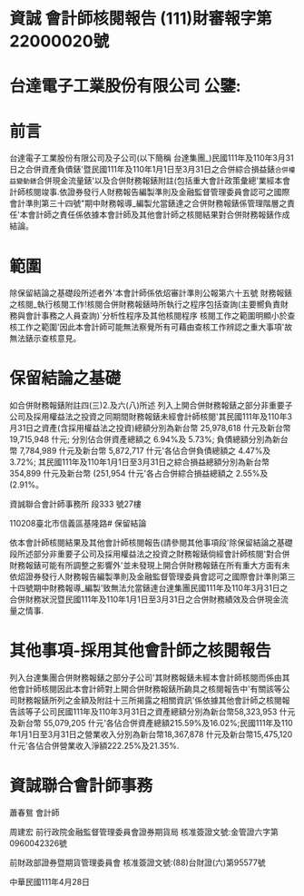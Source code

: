 # 資誠 會計師核閱報告 (111)財審報字第 22000020號

# 台達電子工業股份有限公司 公鑒:

# 前言

台達電子工業股份有限公司及子公司(以下簡稱 台達集團_)民國111年及110年3月31日之合併資產負債錶'暨民國111年及110年1月1日至3月31日之合併綜合損益錶`合併權益變動錶`合併現金流量錶'以及合併財務報錶附註(包括重大會計政策彙總'業經本會計師核閱竣事.依證券發行人財務報告編製準則及金融監督管理委員會認可之國際會計準則第三十四號"期中財務報導_編製允當錶達之合併財務報錶係管理階層之責任'本會計師之責任係依據本會計師及其他會計師之核閱結果對合併財務報錶作成結論。

# 範圍

除保留結論之基礎段所述者外'本會計師係依炤審計準則公報第六十五號 財務報錶之核閱_執行核閱工作!核閱合併財務報錶時所執行之程序包括查詢(主要嚮負責財務與會計事務之人員查詢)`分析性程序及其他核閱程序 核閱工作之範圍明顯小於查核工作之範圍'因此本會計師可能無法察覺所有可藉由查核工作辨認之重大事項'故無法錶示查核意見。

# 保留結論之基礎

如合併財務報錶附註四(三)2.及六(八)所述 列入上開合併財務報錶之部分非重要子公司及採用權益法之投資之同期間財務報錶未經會計師核閱'其民國111年及110年3月31日之資產(含採用權益法之投資)總額分別為新台幣 25,978,618 什元及新台幣 19,715,948 什元; 分別佔合併資產總額之 6.94%及 5.73%; 負債總額分別為新台幣 7,784,989 什元及新台幣 5,872,717 什元'各佔合併負債總額之 4.47%及 3.72%; 其民國111年及110年1月1日至3月31日之綜合損益總額分別為新台幣 354,899 什元及新台幣 (251,954 什元'各占合併綜合損益總額之 2.55%及 (2.91%。

資誠聯合會計師事務所 段333 號27樓

110208臺北市信義區基隆路# 保留結論

依本會計師核閱結果及其他會計師核閱報告(請參閱其他事項段'除保留結論之基礎段所述部分非重要子公司及採用權益法之投資之財務報錶倘經會計師核閱'對合併財務報錶可能有所調整之影響外'並未發現上開合併財務報錶在所有重大方面有未依炤證券發行人財務報告編製準則及金融監督管理委員會認可之國際會計準則第三十四號期中財務報導_編製'致無法允當錶達台達集團民國111年及110年3月31日之合併財務狀況暨民國111年及110年1月1日至3月31日之合併財務績效及合併現金流量之情事.

# 其他事項-採用其他會計師之核閱報告

列入台達集團合併財務報錶之部分子公司'其財務報錶未經本會計師核閱而係由其他會計師核閱因此本會計師對上開合併財務報錶所齣具之核閱報告中'有關該等公司財務報錶所列之金額及附註十三所揭露之相關資訊'係依據其他會計師之核閱報告該等子公司民國111年及110年3月31日之資產總額分別為新台幣58,323,953 什元及新台幣 55,079,205 什元'各佔合併資產總額215.59%及16.02%;民國111年及110年1月1日至3月31日之營業收入分別為新台幣18,367,878 什元及新台幣15,475,120 什元'各佔合併營業收入淨額222.25%及21.35%.

# 資誠聯合會計師事務

蕭春鴛 會計師

周建宏 前行政院金融監督管理委員會證券期貨局 核准簽證文號:金管證六字第0960042326號

前財政部證券暨期貨管理委員會 核准簽證文號:(88)台財證(六)第95577號

中華民國111年4月28日